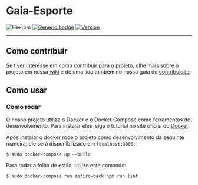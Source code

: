 # Gaia-Esporte

![Hex.pm](https://img.shields.io/hexpm/l/plug)
[![Generic badge](https://img.shields.io/badge/StyleGuide-Eslint-<COLOR>.svg)](https://shields.io/)
[![Version](https://img.shields.io/badge/Version-v0.0-blue.svg)]()

---

## Como contribuir

Se tiver interesse em como contribuir para o projeto, olhe mais sobre o projeto em nossa [wiki](https://github.com/Monitoramento-do-Ar-PI2/wiki) e dê uma lida também no nosso guia de [contribuição](https://github.com/Monitoramento-do-Ar-PI2/wiki/blob/master/CONTRIBUTING.md).

## Como usar

### Como rodar

O nosso projeto utiliza o Docker e o Docker Compose como ferramentas de desenvolvimento. Para instalar eles, siga o tutorial no site oficial do [Docker](https://www.docker.com/).

Após instalar o docker rode o projeto como desenvolvimento da seguinte maneira, ele será disponibilizado em `localhost:3000`:

```$ sudo docker-compose up --build```

Para rodar a folha de estilo, utilize este comando:

``` $ sudo docker-compose run zefiro-back npm run lint ```